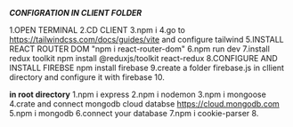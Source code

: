 ***CONFIGRATION IN CLIENT FOLDER***

1.OPEN TERMINAL
2.CD CLIENT
3.npm i 
4.go to https://tailwindcss.com/docs/guides/vite and configure tailwind 
5.INSTALL REACT ROUTER DOM "npm i react-router-dom"
6.npm run dev
7.install redux toolkit
    npm install @reduxjs/toolkit react-redux
8.CONFIGURE AND INSTALL FIREBSE
    npm install firebase
9.create a folder firebase.js in cllient directory and configure it with firebase
10.


**in root directory**
1.npm i express
2.npm i nodemon
3.npm i mongoose 
4.crate and connect mongodb cloud databse 
    https://cloud.mongodb.com
5.npm i mongodb
6.connect your database
7.npm i cookie-parser
8.
